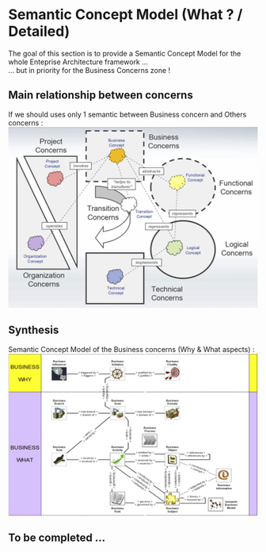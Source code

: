 Semantic Concept Model (What ? / Detailed)
==

The goal of this section is to provide a Semantic Concept Model for the whole Enteprise Architecture framework ...   
... but in priority for the Business Concerns zone !

Main relationship between concerns 
-
If we should uses only 1 semantic between Business concern and Others concerns :
![alt text](https://github.com/iPlumb3r/pEAr4pEEr/blob/master/images/What_RelationshipBetweenConcerns.png)


Synthesis
-
Semantic Concept Model of the Business concerns (Why & What aspects) :
![alt text](https://github.com/iPlumb3r/pEAr4pEEr/blob/master/images/What_SCM_WhatAndWhy.png)

To be completed ...
-
